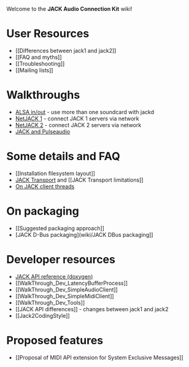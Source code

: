 Welcome to the **JACK Audio Connection Kit** wiki! 

# User Resources
*  [[Differences between jack1 and jack2]]
*  [[FAQ and myths]]
*  [[Troubleshooting]]
*  [[Mailing lists]]

# Walkthroughs
*  [ALSA in/out](wiki/WalkThrough_User_AlsaInOut) - use more than one soundcard with jackd
*  [NetJACK 1](wiki/WalkThrough_User_NetJack) - connect JACK 1 servers via network
*  [NetJACK 2](wiki/WalkThrough_User_NetJack2) - connect JACK 2 servers via network
*  [JACK and Pulseaudio](wiki/WalkThrough_User_PulseOnJack)

# Some details and FAQ
*  [[Installation filesystem layout]]
*  [JACK Transport](wiki/TransportSupport) and [[JACK Transport limitations]]
*  [On JACK client threads](wiki/WalkThrough_User_ClientThreads)

# On packaging
*  [[Suggested packaging approach]]
*  [JACK D-Bus packaging](wiki/JACK DBus packaging]]

# Developer resources
*  [JACK API reference (doxygen)](http://jackaudio.github.io/api/)
*  [[WalkThrough_Dev_LatencyBufferProcess]]
*  [[WalkThrough_Dev_SimpleAudioClient]]
*  [[WalkThrough_Dev_SimpleMidiClient]]
*  [[WalkThrough_Dev_Tools]]
*  [[JACK API differences]] - changes between jack1 and jack2
*  [[Jack2CodingStyle]]

# Proposed features
*  [[Proposal of MIDI API extension for System Exclusive Messages]]
